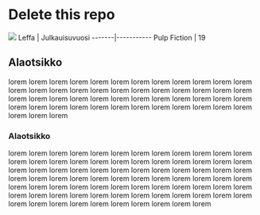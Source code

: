 # Delete this repo

![](https://pbs.twimg.com/profile_images/742877069793742848/c0Ec2mTU.jpg)
Leffa | Julkauisuvuosi 
-------|----------- 
Pulp Fiction | 19 
## Alaotsikko
lorem lorem lorem lorem lorem lorem lorem lorem lorem lorem lorem lorem lorem lorem lorem lorem lorem lorem lorem lorem lorem lorem lorem lorem lorem lorem lorem lorem lorem lorem lorem lorem lorem lorem lorem lorem lorem lorem lorem lorem lorem lorem lorem lorem lorem lorem lorem lorem lorem lorem lorem

### Alaotsikko
lorem lorem lorem lorem lorem lorem lorem lorem lorem lorem lorem lorem lorem lorem lorem lorem lorem lorem lorem lorem lorem lorem lorem lorem lorem lorem lorem lorem lorem lorem lorem lorem lorem lorem lorem lorem lorem lorem lorem lorem lorem lorem lorem lorem lorem lorem lorem lorem lorem lorem lorem lorem lorem lorem lorem lorem lorem lorem lorem lorem lorem lorem lorem lorem lorem lorem lorem lorem lorem lorem lorem lorem lorem lorem lorem lorem lorem lorem lorem lorem lorem lorem
